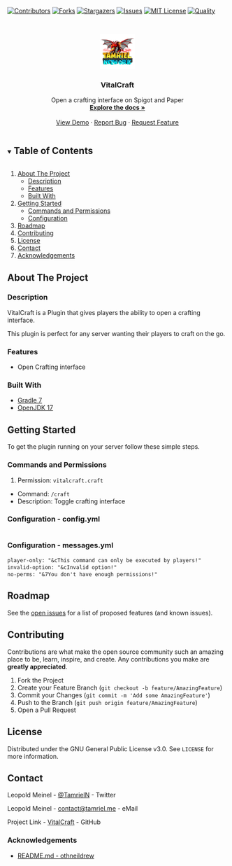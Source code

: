 <!-- PROJECT SHIELDS -->
[![Contributors][contributors-shield]][contributors-url]
[![Forks][forks-shield]][forks-url]
[![Stargazers][stars-shield]][stars-url]
[![Issues][issues-shield]][issues-url]
[![MIT License][license-shield]][license-url]
[![Quality][quality-shield]][quality-url]

<!-- PROJECT LOGO -->
<!--suppress ALL -->
<br />
<p align="center">
  <a href="https://github.com/TamrielNetwork/VitalCraft">
    <img src="images/logo.png" alt="Logo" width="80" height="80">
  </a>

<h3 align="center">VitalCraft</h3>

  <p align="center">
    Open a crafting interface on Spigot and Paper
    <br />
    <a href="https://github.com/TamrielNetwork/VitalCraft"><strong>Explore the docs »</strong></a>
    <br />
    <br />
    <a href="https://github.com/TamrielNetwork/VitalCraft">View Demo</a>
    ·
    <a href="https://github.com/TamrielNetwork/VitalCraft/issues">Report Bug</a>
    ·
    <a href="https://github.com/TamrielNetwork/VitalCraft/issues">Request Feature</a>
  </p>

<!-- TABLE OF CONTENTS -->
<details open="open">
  <summary><h2 style="display: inline-block">Table of Contents</h2></summary>
  <ol>
    <li>
      <a href="#about-the-project">About The Project</a>
      <ul>
        <li><a href="#description">Description</a></li>
        <li><a href="#features">Features</a></li>
        <li><a href="#built-with">Built With</a></li>
      </ul>
    </li>
    <li>
      <a href="#getting-started">Getting Started</a>
      <ul>
        <li><a href="#commands-and-permissions">Commands and Permissions</a></li>
        <li><a href="#configuration">Configuration</a></li>
      </ul>
    </li>
    <li><a href="#roadmap">Roadmap</a></li>
    <li><a href="#contributing">Contributing</a></li>
    <li><a href="#license">License</a></li>
    <li><a href="#contact">Contact</a></li>
    <li><a href="#acknowledgements">Acknowledgements</a></li>
  </ol>
</details>

<!-- ABOUT THE PROJECT -->

## About The Project

### Description

VitalCraft is a Plugin that gives players the ability to open a crafting interface.

This plugin is perfect for any server wanting their players to craft on the go.

### Features

* Open Crafting interface

### Built With

* [Gradle 7](https://docs.gradle.org/7.4/release-notes.html)
* [OpenJDK 17](https://openjdk.java.net/projects/jdk/17/)

<!-- GETTING STARTED -->

## Getting Started

To get the plugin running on your server follow these simple steps.

### Commands and Permissions

1. Permission: `vitalcraft.craft`

* Command: `/craft`
* Description: Toggle crafting interface

### Configuration - config.yml

```
```

### Configuration - messages.yml

```
player-only: "&cThis command can only be executed by players!"
invalid-option: "&cInvalid option!"
no-perms: "&7You don't have enough permissions!"
```

<!-- ROADMAP -->

## Roadmap

See the [open issues](https://github.com/TamrielNetwork/VitalCraft/issues) for a list of proposed features (and known
issues).

<!-- CONTRIBUTING -->

## Contributing

Contributions are what make the open source community such an amazing place to be, learn, inspire, and create. Any
contributions you make are **greatly appreciated**.

1. Fork the Project
2. Create your Feature Branch (`git checkout -b feature/AmazingFeature`)
3. Commit your Changes (`git commit -m 'Add some AmazingFeature'`)
4. Push to the Branch (`git push origin feature/AmazingFeature`)
5. Open a Pull Request

<!-- LICENSE -->

## License

Distributed under the GNU General Public License v3.0. See `LICENSE` for more information.

<!-- CONTACT -->

## Contact

Leopold Meinel - [@TamrielN](https://twitter.com/TamrielN) - Twitter

Leopold Meinel - [contact@tamriel.me](mailto:contact@tamriel.me) - eMail

Project Link - [VitalCraft](https://github.com/TamrielNetwork/VitalCraft) - GitHub

<!-- ACKNOWLEDGEMENTS -->

### Acknowledgements

* [README.md - othneildrew](https://github.com/othneildrew/Best-README-Template)

<!-- MARKDOWN LINKS & IMAGES -->

[contributors-shield]: https://img.shields.io/github/contributors-anon/TamrielNetwork/VitalCraft?style=for-the-badge

[contributors-url]: https://github.com/TamrielNetwork/VitalCraft/graphs/contributors

[forks-shield]: https://img.shields.io/github/forks/TamrielNetwork/VitalCraft?label=Forks&style=for-the-badge

[forks-url]: https://github.com/TamrielNetwork/VitalCraft/network/members

[stars-shield]: https://img.shields.io/github/stars/TamrielNetwork/VitalCraft?style=for-the-badge

[stars-url]: https://github.com/TamrielNetwork/VitalCraft/stargazers

[issues-shield]: https://img.shields.io/github/issues/TamrielNetwork/VitalCraft?style=for-the-badge

[issues-url]: https://github.com/TamrielNetwork/VitalCraft/issues

[license-shield]: https://img.shields.io/github/license/TamrielNetwork/VitalCraft?style=for-the-badge

[license-url]: https://github.com/TamrielNetwork/VitalCraft/blob/main/LICENSE

[quality-shield]: https://img.shields.io/codefactor/grade/github/TamrielNetwork/VitalCraft?style=for-the-badge

[quality-url]: https://www.codefactor.io/repository/github/TamrielNetwork/VitalCraft

